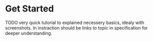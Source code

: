 # Get Started

TODO very quick tutorial to explained necessery basics, idealy with screenshots. In instraction should be links to topic in specification for deeper understanding.